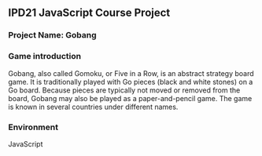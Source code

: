 ## IPD21 JavaScript Course Project

### Project Name: Gobang

### Game introduction
Gobang, also called Gomoku, or Five in a Row, is an abstract strategy board game. It is traditionally played with Go pieces (black and white stones) on a Go board. Because pieces are typically not moved or removed from the board, Gobang may also be played as a paper-and-pencil game. The game is known in several countries under different names.

### Environment

JavaScript